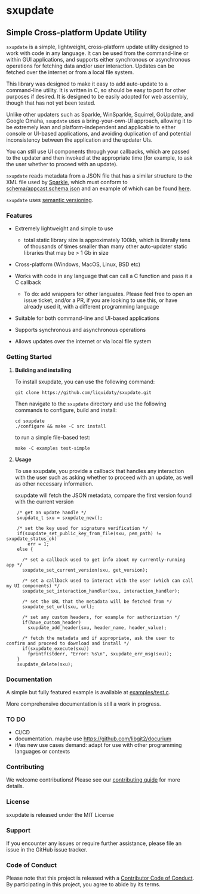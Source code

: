 # sxupdate

## Simple Cross-platform Update Utility

`sxupdate` is a simple, lightweight, cross-platform update utility designed to work with code in any language. It can be used from the command-line or within GUI applications, and supports either synchronous or asynchronous operations for fetching data and/or user interaction. Updates can be fetched over the internet or from a local file system.

This library was designed to make it easy to add auto-update to a command-line utility. It is written
in C, so should be easy to port for other purposes if desired. It is designed to be easily adopted
for web assembly, though that has not yet been tested.

Unlike other updaters such as Sparkle, WinSparkle, Squirrel, GoUpdate, and Google Omaha,
`sxupdate` uses a bring-your-own-UI approach, allowing it to be extremely lean and platform-independent
and applicable to either console or UI-based applications,
and avoiding duplication of and potential inconsistency between the application and the updater UIs.

You can still use UI components through your callbacks, which are passed to the updater and then invoked at
the appropriate time (for example, to ask the user whether to proceed with an update).

`sxupdate` reads metadata from a JSON file that has a similar structure to the XML file used
by [Sparkle](https://sparkle-project.org), which must conform to [schema/appcast.schema.json](schema/appcast.schema.json) and an example of which can be found [here](examples/appcast.json).

`sxupdate` uses [semantic versioning](https://semver.org/).

### Features
- Extremely lightweight and simple to use
  * total static library size is approximately 100kb, which is literally tens of thousands of times
    smaller than many other auto-updater static libraries that may be > 1 Gb in size

- Cross-platform (Windows, MacOS, Linux, BSD etc)

- Works with code in any language that can call a C function and pass it a C callback
  * To do: add wrappers for other languates. Please feel free to open an issue ticket, and/or a PR, if you are looking to use this,
    or have already used it, with a different programming language

- Suitable for both command-line and UI-based applications

- Supports synchronous and asynchronous operations

- Allows updates over the internet or via local file system


### Getting Started

1. **Building and installing**

    To install sxupdate, you can use the following command:

    ```
    git clone https://github.com/liquidaty/sxupdate.git
    ```

    Then navigate to the `sxupdate` directory and use the following commands
    to configure, build and install:

    ```
    cd sxupdate
    ./configure && make -C src install
    ```

    to run a simple file-based test:
    ```
    make -C examples test-simple
    ```

2. **Usage**

    To use sxupdate, you provide a callback that handles any interaction with the user
    such as asking whether to proceed with an update, as well as other necessary information.

    sxupdate will fetch the JSON metadata, compare the first version found with the current version

```
    /* get an update handle */
    sxupdate_t sxu = sxupdate_new();

    /* set the key used for signature verification */
    if(sxupdate_set_public_key_from_file(sxu, pem_path) != sxupdate_status_ok)
        err = 1;
    else {

      /* set a callback used to get info about my currently-running app */
      sxupdate_set_current_version(sxu, get_version);

      /* set a callback used to interact with the user (which can call my UI components) */
      sxupdate_set_interaction_handler(sxu, interaction_handler);

      /* set the URL that the metadata will be fetched from */
      sxupdate_set_url(sxu, url);

      /* set any custom headers, for example for authorization */
      if(have_custom_header)
        sxupdate_add_header(sxu, header_name, header_value);

      /* fetch the metadata and if appropriate, ask the user to confirm and proceed to download and install */
      if(sxupdate_execute(sxu))
        fprintf(stderr, "Error: %s\n", sxupdate_err_msg(sxu));
    }
    sxupdate_delete(sxu);

```

### Documentation

A simple but fully featured example is available at [examples/test.c](examples/test.c).

More comprehensive documentation is still a work in progress.


### TO DO

* CI/CD
* documentation. maybe use https://github.com/libgit2/docurium
* if/as new use cases demand: adapt for use with other programming languages or contexts


### Contributing

We welcome contributions! Please see our [contributing guide](CONTRIBUTING.md) for more details.

### License

sxupdate is released under the MIT License

### Support

If you encounter any issues or require further assistance, please file an issue in the GitHub issue tracker.

### Code of Conduct

Please note that this project is released with a [Contributor Code of Conduct](CODE_OF_CONDUCT.md). By participating in this project, you agree to abide by its terms.
